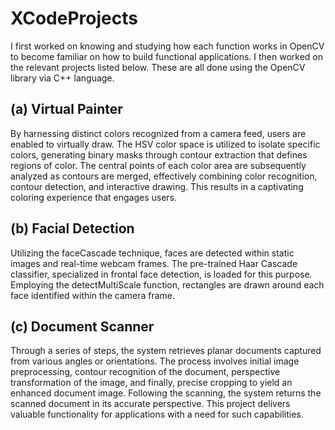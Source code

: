 # XCodeProjects 

I first worked on knowing and studying how each function works in OpenCV to become familiar on how to build functional applications. I then worked on the relevant projects listed below. These are all done using the OpenCV library via C++ language.

## (a) Virtual Painter
By harnessing distinct colors recognized from a camera feed, users are enabled to virtually draw. The HSV color space is utilized to isolate specific colors, generating binary masks through contour extraction that defines regions of color. The central points of each color area are subsequently analyzed as contours are merged, effectively combining color recognition, contour detection, and interactive drawing. This results in a captivating coloring experience that engages users.

## (b) Facial Detection 
Utilizing the faceCascade technique, faces are detected within static images and real-time webcam frames. The pre-trained Haar Cascade classifier, specialized in frontal face detection, is loaded for this purpose. Employing the detectMultiScale function, rectangles are drawn around each face identified within the camera frame.

## (c) Document Scanner
Through a series of steps, the system retrieves planar documents captured from various angles or orientations. The process involves initial image preprocessing, contour recognition of the document, perspective transformation of the image, and finally, precise cropping to yield an enhanced document image. Following the scanning, the system returns the scanned document in its accurate perspective. This project delivers valuable functionality for applications with a need for such capabilities.
